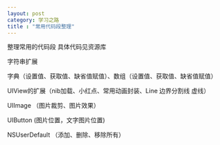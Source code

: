 ```yaml
---
layout: post
category: 学习之路
title : "常用代码段整理"
---
```


整理常用的代码段  具体代码见资源库



字符串扩展

字典（设置值、获取值、缺省值赋值）、数组（设置值、获取值、缺省值赋值）

UIView的扩展（nib加载、小红点、常用动画封装、Line 边界分割线 虚线）

UIImage （图片裁剪、图片效果）

UIButton (图片位置，文字图片位置)

NSUserDefault （添加、删除、移除所有）





